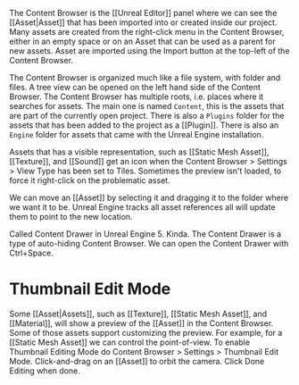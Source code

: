 The Content Browser is the [[Unreal Editor]] panel where we can see the [[Asset|Asset]] that has been imported into or created inside our project.
Many assets are created from the right-click menu in the Content Browser, either in an empty space or on an Asset that can be used as a parent for new assets.
Asset are imported using the Import button at the top-left of the Content Browser.

The Content Browser is organized much like a file system, with folder and files.
A tree view can be opened on the left hand side of the Content Browser.
The Content Browser has multiple roots, i.e. places where it searches for assets.
The main one is named `Content`, this is the assets that are part of the currently open project.
There is also a `Plugins` folder for the assets that has been added to the project as a [[Plugin]].
There is also an `Engine` folder for assets that came with the Unreal Engine installation.

Assets that has a visible representation, such as [[Static Mesh Asset]], [[Texture]], and [[Sound]] get an icon when the Content Browser > Settings > View Type has been set to Tiles.
Sometimes the preview isn't loaded, to force it right-click on the problematic asset.

We can move an [[Asset]] by selecting it and dragging it to the folder where we want it to be.
Unreal Engine tracks all asset references all will update them to point to the new location.

Called Content Drawer in Unreal Engine 5. Kinda. The Content Drawer is a type of auto-hiding Content Browser.
We can open the Content Drawer with Ctrl+Space.


# Thumbnail Edit Mode

Some [[Asset|Assets]], such as  [[Texture]], [[Static Mesh Asset]], and [[Material]], will show a preview of the [[Asset]] in the Content Browser.
Some of those assets support customizing the preview.
For example, for a [[Static Mesh Asset]] we can control the point-of-view.
To enable Thumbnail Editing Mode do Content Browser > Settings > Thumbnail Edit Mode.
Click-and-drag on an [[Asset]] to orbit the camera.
Click Done Editing when done.
